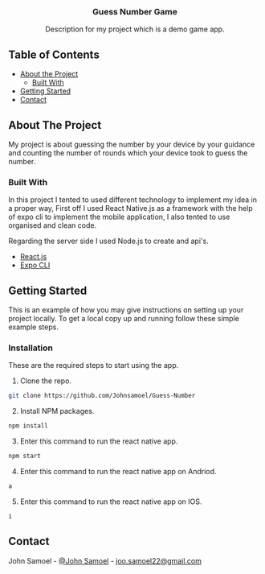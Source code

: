<!-- PROJECT LOGO -->
<br />
<p align="center">

  <h3 align="center">Guess Number Game</h3>

  <p align="center">
    Description for my project which is a demo game app.
  </p>
</p>

<!-- TABLE OF CONTENTS -->

## Table of Contents

- [About the Project](#about-the-project)
  - [Built With](#built-with)
- [Getting Started](#getting-started)
- [Contact](#contact)

<!-- ABOUT THE PROJECT -->

## About The Project

My project is about guessing the number by your device by your guidance and counting the number of rounds which your device took to guess the number.

### Built With

In this project I tented to used different technology to implement my idea in a proper way, First off I used React Native.js as a framework with the help of expo cli to implement the mobile application, I also tented to use organised and clean code.

Regarding the server side I used Node.js to create and api's.

- [React.js](https://reactnative.dev)
- [Expo CLI](https://docs.expo.dev/workflow/expo-cli)


<!-- GETTING STARTED -->

## Getting Started

This is an example of how you may give instructions on setting up your project locally.
To get a local copy up and running follow these simple example steps.

### Installation

These are the required steps to start using the app.


1. Clone the repo.

```sh
git clone https://github.com/Johnsamoel/Guess-Number
```

2. Install NPM packages.

```sh
npm install
```

3. Enter this command to run the react native app.

```sh
npm start
```

4. Enter this command to run the react native app on Andriod.

```sh
a
```
5. Enter this command to run the react native app on IOS.

```sh
i
```

<!-- CONTACT -->

## Contact

John Samoel - [@John Samoel](https://www.linkedin.com/in/johnsamoel) - joo.samoel22@gmail.com
